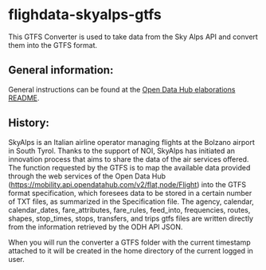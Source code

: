 <!--
SPDX-FileCopyrightText: NOI Techpark <digital@noi.bz.it>

SPDX-License-Identifier: CC0-1.0
-->

# flighdata-skyalps-gtfs

This GTFS Converter is used to take data from the Sky Alps API and convert them into the GTFS format.

## General information: ##

General instructions can be found at the [Open Data Hub elaborations README](../README.md).

## History: ##

SkyAlps is an Italian airline operator managing flights at the Bolzano airport in South Tyrol. Thanks to the support of NOI, SkyAlps has initiated an innovation process that aims to share the data of the air services offered. The function requested by the GTFS is to map the available data provided through the web services of the Open Data Hub (https://mobility.api.opendatahub.com/v2/flat,node/Flight) into the GTFS format specification, which foresees data to be stored in a certain number of TXT files, as summarized in the Specification file.
The agency, calendar, calendar_dates, fare_attributes, fare_rules, feed_into, frequencies, routes, shapes, stop_times, stops, transfers, and trips gtfs files are written directly from the information retrieved by the ODH API JSON.

When you will run the converter a GTFS folder with the current timestamp attached to it will be created in the home directory of the current logged in user.
